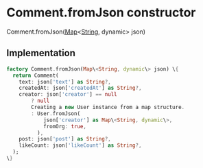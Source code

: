


# Comment.fromJson constructor







Comment.fromJson([Map](https:api.flutter.dev/flutter/dart-core/Map-class.html)&lt;[String](https:api.flutter.dev/flutter/dart-core/String-class.html), dynamic\> json)





## Implementation

```dart
factory Comment.fromJson(Map\<String, dynamic\> json) \{
  return Comment(
    text: json['text'] as String?,
    createdAt: json['createdAt'] as String?,
    creator: json['creator'] == null
        ? null
        Creating a new User instance from a map structure.
        : User.fromJson(
            json['creator'] as Map\<String, dynamic\>,
            fromOrg: true,
          ),
    post: json['post'] as String?,
    likeCount: json['likeCount'] as String?,
  );
\}
```







